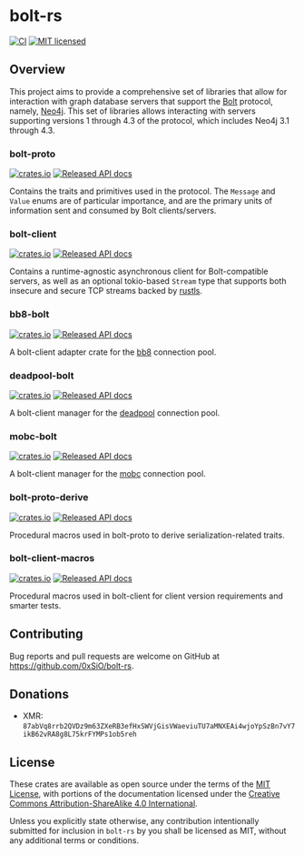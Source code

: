 # bolt-rs
[![CI](https://github.com/0xSiO/bolt-rs/actions/workflows/ci.yml/badge.svg)](https://github.com/0xSiO/bolt-rs/actions/workflows/ci.yml)
[![MIT licensed](https://img.shields.io/badge/license-MIT-blue.svg)](./LICENSE)

## Overview

This project aims to provide a comprehensive set of libraries that allow for interaction with graph
database servers that support the [Bolt](https://en.wikipedia.org/wiki/Bolt_%28network_protocol%29)
protocol, namely, [Neo4j](https://neo4j.com). This set of libraries allows interacting with servers
supporting versions 1 through 4.3 of the protocol, which includes Neo4j 3.1 through 4.3.

### bolt-proto
[![crates.io](https://img.shields.io/crates/v/bolt-proto.svg)](https://crates.io/crates/bolt-proto)
[![Released API docs](https://docs.rs/bolt-proto/badge.svg)](https://docs.rs/bolt-proto)

Contains the traits and primitives used in the protocol. The `Message` and `Value` enums are of
particular importance, and are the primary units of information sent and consumed by Bolt
clients/servers.

### bolt-client
[![crates.io](https://img.shields.io/crates/v/bolt-client.svg)](https://crates.io/crates/bolt-client)
[![Released API docs](https://docs.rs/bolt-client/badge.svg)](https://docs.rs/bolt-client)

Contains a runtime-agnostic asynchronous client for Bolt-compatible servers, as well as an optional
tokio-based `Stream` type that supports both insecure and secure TCP streams backed by
[rustls](https://docs.rs/rustls).

### bb8-bolt
[![crates.io](https://img.shields.io/crates/v/bb8-bolt.svg)](https://crates.io/crates/bb8-bolt)
[![Released API docs](https://docs.rs/bb8-bolt/badge.svg)](https://docs.rs/bb8-bolt)

A bolt-client adapter crate for the [bb8](https://crates.io/crates/bb8) connection pool.

### deadpool-bolt
[![crates.io](https://img.shields.io/crates/v/deadpool-bolt.svg)](https://crates.io/crates/deadpool-bolt)
[![Released API docs](https://docs.rs/deadpool-bolt/badge.svg)](https://docs.rs/deadpool-bolt)

A bolt-client manager for the [deadpool](https://crates.io/crates/deadpool) connection pool.

### mobc-bolt
[![crates.io](https://img.shields.io/crates/v/mobc-bolt.svg)](https://crates.io/crates/mobc-bolt)
[![Released API docs](https://docs.rs/mobc-bolt/badge.svg)](https://docs.rs/mobc-bolt)

A bolt-client manager for the [mobc](https://crates.io/crates/mobc) connection pool.

### bolt-proto-derive
[![crates.io](https://img.shields.io/crates/v/bolt-proto-derive.svg)](https://crates.io/crates/bolt-proto-derive)
[![Released API docs](https://docs.rs/bolt-proto-derive/badge.svg)](https://docs.rs/bolt-proto-derive)

Procedural macros used in bolt-proto to derive serialization-related traits.

### bolt-client-macros
[![crates.io](https://img.shields.io/crates/v/bolt-client-macros.svg)](https://crates.io/crates/bolt-client-macros)
[![Released API docs](https://docs.rs/bolt-client-macros/badge.svg)](https://docs.rs/bolt-client-macros)

Procedural macros used in bolt-client for client version requirements and smarter tests.

## Contributing

Bug reports and pull requests are welcome on GitHub at https://github.com/0xSiO/bolt-rs.

## Donations

- XMR: `87abVq8rrb2QVDz9m63ZXeRB3efHxSWVjGisVWaeviuTU7aMNXEAi4wjoYpSzBn7vY7ikB62vRA8g8L75krFYMPs1ob5reh`

## License

These crates are available as open source under the terms of the
[MIT License](http://opensource.org/licenses/MIT), with portions of the documentation licensed under
the [Creative Commons Attribution-ShareAlike 4.0 International](https://creativecommons.org/licenses/by-sa/4.0/).

Unless you explicitly state otherwise, any contribution intentionally submitted for inclusion in
`bolt-rs` by you shall be licensed as MIT, without any additional terms or conditions.
